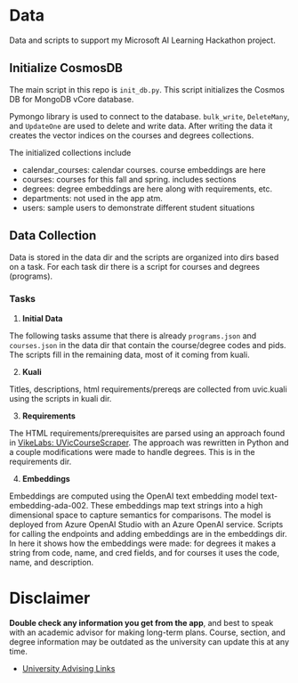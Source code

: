 # Data

Data and scripts to support my Microsoft AI Learning Hackathon project.

## Initialize CosmosDB

The main script in this repo is `init_db.py`. This script initializes the Cosmos DB for MongoDB vCore database. 

Pymongo library is used to connect to the database. `bulk_write`, `DeleteMany`, and `UpdateOne` are used to delete and write data. After writing the data it creates the vector indices on the courses and degrees collections.

The initialized collections include

- calendar_courses: calendar courses. course embeddings are here
- courses: courses for this fall and spring. includes sections
- degrees: degree embeddings are here along with requirements, etc.
- departments: not used in the app atm.
- users: sample users to demonstrate different student situations

## Data Collection

Data is stored in the data dir and the scripts are organized into dirs based on a task. For each task dir there is a script for courses and degrees (programs).

### Tasks

1. **Initial Data**

The following tasks assume that there is already `programs.json` and `courses.json` in the data dir that contain the course/degree codes and pids. The scripts fill in the remaining data, most of it coming from kuali.

2. **Kuali**

Titles, descriptions, html requirements/prereqs are collected from uvic.kuali using the scripts in kuali dir.

3. **Requirements**

The HTML requirements/prerequisites are parsed using an approach found in [VikeLabs: UVicCourseScraper](https://github.com/VikeLabs/uvic-course-scraper). The approach was rewritten in Python and a couple modifications were made to handle degrees. This is in the requirements dir.

4. **Embeddings**

Embeddings are computed using the OpenAI text embedding model text-embedding-ada-002. These embeddings map text strings into a high dimensional space to capture semantics for comparisons. The model is deployed from Azure OpenAI Studio with an Azure OpenAI service. Scripts for calling the endpoints and adding embeddings are in the embeddings dir. In here it shows how the embeddings were made: for degrees it makes a string from code, name, and cred fields, and for courses it uses the code, name, and description.

# Disclaimer

**Double check any information you get from the app**, and best to speak with an academic advisor for making long-term plans. Course, section, and degree information may be outdated as the university can update this at any time.

- [University Advising Links](https://www.uvic.ca/students/undergraduate/academic-advising/index.php)